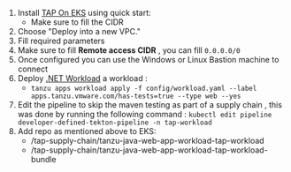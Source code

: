 
 1.  Install [TAP On EKS](
https://aws.amazon.com/quickstart/architecture/vmware-tanzu-application-platform/) using quick start:
        * Make sure to fill the CIDR
 2. Choose "Deploy into a new VPC."
 3. Fill required parameters
 4. Make sure to fill **Remote access CIDR** , you can fill ```0.0.0.0/0```
 5. Once configured you can use the Windows or Linux Bastion machine to connect
 6. Deploy [.NET Workload](https://github.com/sample-accelerators/steeltoe-weatherforecast) a workload : 
      * ```tanzu apps workload apply -f config/workload.yaml --label apps.tanzu.vmware.com/has-tests=true --type web --yes```
 6. Edit the pipeline to skip the maven testing as part of a supply chain , this was done by running the following command : ```kubectl edit pipeline developer-defined-tekton-pipeline -n tap-workload```
 7. Add repo as mentioned above to EKS:
    * <cloudformation id>/tap-supply-chain/tanzu-java-web-app-workload-tap-workload
    * <cloudformation id>/tap-supply-chain/tanzu-java-web-app-workload-tap-workload-bundle 